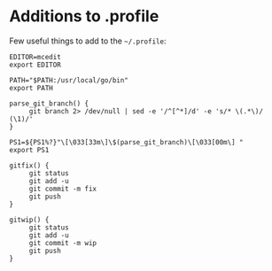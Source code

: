 # Additions to .profile

Few useful things to add to the `~/.profile`:

```shell
EDITOR=mcedit
export EDITOR

PATH="$PATH:/usr/local/go/bin"
export PATH

parse_git_branch() {
     git branch 2> /dev/null | sed -e '/^[^*]/d' -e 's/* \(.*\)/ (\1)/'
}

PS1=${PS1%?}"\[\033[33m\]\$(parse_git_branch)\[\033[00m\] "
export PS1

gitfix() {
     git status
     git add -u
     git commit -m fix
     git push
}

gitwip() {
     git status
     git add -u
     git commit -m wip
     git push
}

```
